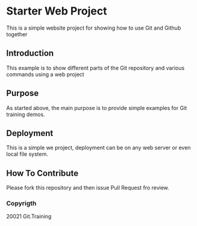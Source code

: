 # Starter Web Project

This is a simple website project for
showing how to use Git and Github together

## Introduction

This example is to show different parts
of the Git repository and various commands using a web project

## Purpose
As started above, the main purpose is to 
provide simple examples for Git training 
demos.

## Deployment
This is a simple we project, deployment
can be on any web server or even local file system.

## How To Contribute

Please fork this repository and then issue Pull Request fro review.

### Copyrigth
20021 Git.Training
